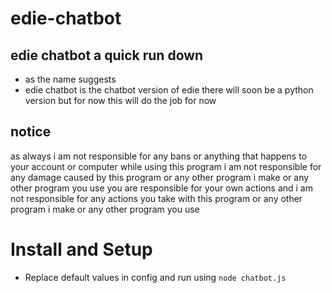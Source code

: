 # edie-chatbot

## edie chatbot a quick run down

- as the name suggests
- edie chatbot is the chatbot version of edie there will soon be a python version but for now this will do the job for now

## notice

as always i am not responsible for any bans or anything that happens to your account or computer while using this program i am not responsible for any damage caused by this program or any other program i make or any other program you use you are responsible for your own actions and i am not responsible for any actions you take with this program or any other program i make or any other program you use

# Install and Setup

- Replace default values in config and run using ``node chatbot.js``
